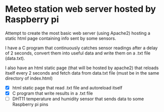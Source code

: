 # Meteo station web server hosted by Raspberry pi

Attempt to create the most basic web server (using Apache2) hosting a static html page containing info sent by some sensors.

I have a C program that continuously catches sensor readings after a delay of 2 seconds, convert them into useful data and write them on a .txt file (data.txt).

I also have an html static page (that will be hosted by apache2) that reloads itself every 2 seconds and fetch data from data.txt file (must be in the same directory of index.html)

- [x] html static page that read .txt file and autoreload itself 
- [x] C program that write results in a .txt file
- [ ] DHT11 temperature and humidity sensor that sends data to some Raspberry pi pins
